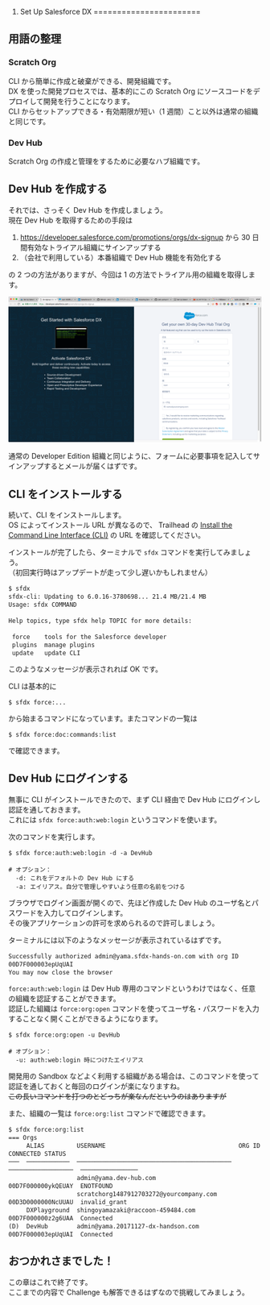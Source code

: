 1. Set Up Salesforce DX
=======================

## 用語の整理

### Scratch Org

CLI から簡単に作成と破棄ができる、開発組織です。  
DX を使った開発プロセスでは、基本的にこの Scratch Org にソースコードをデプロイして開発を行うことになります。  
CLI からセットアップできる・有効期限が短い（1 週間）こと以外は通常の組織と同じです。

### Dev Hub

Scratch Org の作成と管理をするために必要なハブ組織です。


## Dev Hub を作成する

それでは、さっそく Dev Hub を作成しましょう。  
現在 Dev Hub を取得するための手段は

1. https://developer.salesforce.com/promotions/orgs/dx-signup から 30 日間有効なトライアル組織にサインアップする
2. （会社で利用している）本番組織で Dev Hub 機能を有効化する

の 2 つの方法がありますが、今回は 1 の方法でトライアル用の組織を取得します。

![dx-signup](images/dx-signup.png)

通常の Developer Edition 組織と同じように、フォームに必要事項を記入してサインアップするとメールが届くはずです。


## CLI をインストールする

続いて、CLI をインストールします。  
OS によってインストール URL が異なるので、 Trailhead の [Install the Command Line Interface (CLI)](https://trailhead.salesforce.com/ja/modules/sfdx_app_dev/units/sfdx_app_dev_setup_dx#Tdxn4tBK-heading6) の URL を確認してください。

インストールが完了したら、ターミナルで `sfdx` コマンドを実行してみましょう。  
（初回実行時はアップデートが走って少し遅いかもしれません）


```
$ sfdx
sfdx-cli: Updating to 6.0.16-3780698... 21.4 MB/21.4 MB
Usage: sfdx COMMAND

Help topics, type sfdx help TOPIC for more details:

 force    tools for the Salesforce developer
 plugins  manage plugins
 update   update CLI
```

このようなメッセージが表示されれば OK です。

CLI は基本的に

```
$ sfdx force:...
```

から始まるコマンドになっています。またコマンドの一覧は

```
$ sfdx force:doc:commands:list
```

で確認できます。

## Dev Hub にログインする

無事に CLI がインストールできたので、まず CLI 経由で Dev Hub にログインし認証を通しておきます。  
これには `sfdx force:auth:web:login` というコマンドを使います。

次のコマンドを実行します。

```
$ sfdx force:auth:web:login -d -a DevHub

# オプション：
  -d: これをデフォルトの Dev Hub にする
  -a: エイリアス。自分で管理しやすいよう任意の名前をつける
```

ブラウザでログイン画面が開くので、先ほど作成した Dev Hub のユーザ名とパスワードを入力してログインします。  
その後アプリケーションの許可を求められるので許可しましょう。

ターミナルには以下のようなメッセージが表示されているはずです。

```
Successfully authorized admin@yama.sfdx-hands-on.com with org ID 00D7F000003epUqUAI
You may now close the browser
```

`force:auth:web:login` は Dev Hub 専用のコマンドというわけではなく、任意の組織を認証することができます。  
認証した組織は `force:org:open` コマンドを使ってユーザ名・パスワードを入力することなく開くことができるようになります。

```
$ sfdx force:org:open -u DevHub

# オプション：
  -u: auth:web:login 時につけたエイリアス
```

開発用の Sandbox などよく利用する組織がある場合は、このコマンドを使って認証を通しておくと毎回のログインが楽になりますね。  
~~この長いコマンドを打つのとどっちが楽なんだというのはありますが~~

また、組織の一覧は `force:org:list` コマンドで確認できます。


```
$ sfdx force:org:list
=== Orgs
     ALIAS         USERNAME                                     ORG ID              CONNECTED STATUS
───  ────────────  ───────────────────────────────────────────  ──────────────────  ────────────────
                   admin@yama.dev-hub.com                       00D7F000000ykQEUAY  ENOTFOUND
                   scratchorg1487912703272@yourcompany.com      00D3D0000000NcUUAU  invalid_grant
     DXPlayground  shingoyamazaki@raccoon-459484.com            00D7F000000z2g6UAA  Connected
(D)  DevHub        admin@yama.20171127-dx-handson.com           00D7F000003epUqUAI  Connected
```

## おつかれさまでした！

この章はこれで終了です。  
ここまでの内容で Challenge も解答できるはずなので挑戦してみましょう。
